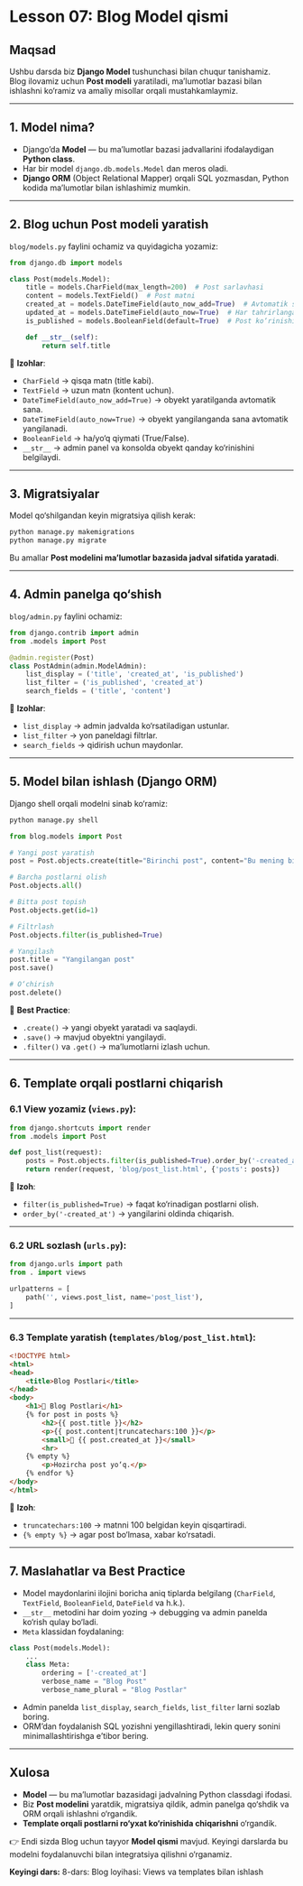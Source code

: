 # Lesson 07: Blog Model qismi

## Maqsad

Ushbu darsda biz **Django Model** tushunchasi bilan chuqur tanishamiz.  
Blog ilovamiz uchun **Post modeli** yaratiladi, ma’lumotlar bazasi bilan ishlashni ko‘ramiz va amaliy misollar orqali mustahkamlaymiz.

---

## 1. Model nima?

- Django’da **Model** — bu ma’lumotlar bazasi jadvallarini ifodalaydigan **Python class**.
- Har bir model `django.db.models.Model` dan meros oladi.
- **Django ORM** (Object Relational Mapper) orqali SQL yozmasdan, Python kodida ma’lumotlar bilan ishlashimiz mumkin.

---

## 2. Blog uchun Post modeli yaratish

`blog/models.py` faylini ochamiz va quyidagicha yozamiz:

```python
from django.db import models

class Post(models.Model):
    title = models.CharField(max_length=200)  # Post sarlavhasi
    content = models.TextField()  # Post matni
    created_at = models.DateTimeField(auto_now_add=True)  # Avtomatik sana
    updated_at = models.DateTimeField(auto_now=True)  # Har tahrirlanganda yangilanadi
    is_published = models.BooleanField(default=True)  # Post ko‘rinishi

    def __str__(self):
        return self.title
```

📌 **Izohlar**:
- `CharField` → qisqa matn (title kabi).
- `TextField` → uzun matn (kontent uchun).
- `DateTimeField(auto_now_add=True)` → obyekt yaratilganda avtomatik sana.
- `DateTimeField(auto_now=True)` → obyekt yangilanganda sana avtomatik yangilanadi.
- `BooleanField` → ha/yo‘q qiymati (True/False).
- `__str__` → admin panel va konsolda obyekt qanday ko‘rinishini belgilaydi.

---

## 3. Migratsiyalar

Model qo‘shilgandan keyin migratsiya qilish kerak:

```bash
python manage.py makemigrations
python manage.py migrate
```

 Bu amallar **Post modelini ma’lumotlar bazasida jadval sifatida yaratadi**.

---

## 4. Admin panelga qo‘shish

`blog/admin.py` faylini ochamiz:

```python
from django.contrib import admin
from .models import Post

@admin.register(Post)
class PostAdmin(admin.ModelAdmin):
    list_display = ('title', 'created_at', 'is_published')
    list_filter = ('is_published', 'created_at')
    search_fields = ('title', 'content')
```

📌 **Izohlar**:
- `list_display` → admin jadvalda ko‘rsatiladigan ustunlar.
- `list_filter` → yon paneldagi filtrlar.
- `search_fields` → qidirish uchun maydonlar.

---

## 5. Model bilan ishlash (Django ORM)

Django shell orqali modelni sinab ko‘ramiz:

```bash
python manage.py shell
```

```python
from blog.models import Post

# Yangi post yaratish
post = Post.objects.create(title="Birinchi post", content="Bu mening birinchi blog postim!")

# Barcha postlarni olish
Post.objects.all()

# Bitta post topish
Post.objects.get(id=1)

# Filtrlash
Post.objects.filter(is_published=True)

# Yangilash
post.title = "Yangilangan post"
post.save()

# O‘chirish
post.delete()
```

📌 **Best Practice**:
- `.create()` → yangi obyekt yaratadi va saqlaydi.
- `.save()` → mavjud obyektni yangilaydi.
- `.filter()` va `.get()` → ma’lumotlarni izlash uchun.

---

## 6. Template orqali postlarni chiqarish

### 6.1 View yozamiz (`views.py`):

```python
from django.shortcuts import render
from .models import Post

def post_list(request):
    posts = Post.objects.filter(is_published=True).order_by('-created_at')
    return render(request, 'blog/post_list.html', {'posts': posts})
```

📌 **Izoh**:
- `filter(is_published=True)` → faqat ko‘rinadigan postlarni olish.
- `order_by('-created_at')` → yangilarini oldinda chiqarish.

---

### 6.2 URL sozlash (`urls.py`):

```python
from django.urls import path
from . import views

urlpatterns = [
    path('', views.post_list, name='post_list'),
]
```

---

### 6.3 Template yaratish (`templates/blog/post_list.html`):

```html
<!DOCTYPE html>
<html>
<head>
    <title>Blog Postlari</title>
</head>
<body>
    <h1>📘 Blog Postlari</h1>
    {% for post in posts %}
        <h2>{{ post.title }}</h2>
        <p>{{ post.content|truncatechars:100 }}</p>
        <small>📅 {{ post.created_at }}</small>
        <hr>
    {% empty %}
        <p>Hozircha post yo‘q.</p>
    {% endfor %}
</body>
</html>
```

📌 **Izoh**:
- `truncatechars:100` → matnni 100 belgidan keyin qisqartiradi.
- `{% empty %}` → agar post bo‘lmasa, xabar ko‘rsatadi.

---

## 7. Maslahatlar va Best Practice

- Model maydonlarini ilojini boricha aniq tiplarda belgilang (`CharField`, `TextField`, `BooleanField`, `DateField` va h.k.).
- `__str__` metodini har doim yozing → debugging va admin panelda ko‘rish qulay bo‘ladi.
- `Meta` klassidan foydalaning:

```python
class Post(models.Model):
    ...
    class Meta:
        ordering = ['-created_at']
        verbose_name = "Blog Post"
        verbose_name_plural = "Blog Postlar"
```

- Admin panelda `list_display`, `search_fields`, `list_filter` larni sozlab boring.
- ORM’dan foydalanish SQL yozishni yengillashtiradi, lekin query sonini minimallashtirishga e’tibor bering.

---

## Xulosa

- **Model** — bu ma’lumotlar bazasidagi jadvalning Python classdagi ifodasi.  
- Biz **Post modelini** yaratdik, migratsiya qildik, admin panelga qo‘shdik va ORM orqali ishlashni o‘rgandik.  
- **Template orqali postlarni ro‘yxat ko‘rinishida chiqarishni** o‘rgandik.  

👉 Endi sizda Blog uchun tayyor **Model qismi** mavjud. Keyingi darslarda bu modelni foydalanuvchi bilan integratsiya qilishni o‘rganamiz.

**Keyingi dars:**
8-dars: Blog loyihasi: Views va templates bilan ishlash